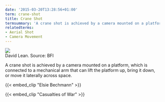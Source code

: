 ```yaml
---
date: '2015-03-20T13:28:56+01:00'
term: crane-shot
title: Crane Shot
termsummary: 'A crane shot is achieved by a camera mounted on a platform, which is connected to a mechanical arm that can lift the platform up, bring it down, or move it laterally across space.'
relatedterms:
- Aerial Shot
- Camera Movement
---
```


<div class="widget-image">
    <img src="/img/assets/cranelean.jpg" />
    <div class="caption">
    David Lean. Source: BFI
    </div>
</div>

A crane shot is achieved by a camera mounted on a platform, which is connected to a mechanical arm that can lift the platform up, bring it down, or move it laterally across space. 


{{< embed_clip "Elsie Bechmann" >}}

{{< embed_clip "Casualties of War" >}}